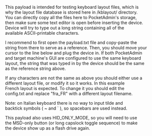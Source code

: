This payload is intended for testing keyboard layout files, which is  
why the layout file database is stored here in /kblayout/ directory.  
You can directly copy all the files here to PocketAdmin's storage,  
then make sure some text editor is open before inserting the device.  
Device will try to type out a long string containing all of the  
available ASCII-printable characters.  
  
I recommend to first open the payload.txt file and copy-paste the  
string from there to serve as a reference. Then, you should move your  
cursor to the line below and plug the device in. If both PocketAdmin  
and target machine's GUI are configured to use the same keyboard  
layout, the string that was typed in by the device should be the same  
as the reference string above.  
  
If any characters are not the same as above you should either use a  
different layout file, or modify it so it works. In this example  
French layout is expected. To change it you should edit the  
config.txt and replace "fra_FR" with a different layout filename.  
  
Note: on Italian keyboard there is no way to input tilde and  
backtick symbols ( ~ and ` ), so spacebars are used instead.  
  
This payload also uses HID_ONLY_MODE, so you will need to use  
the MSD-only button (or long capslock toggle sequence) to make  
the device show up as a flash drive again.  
  